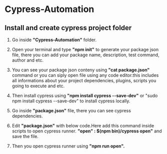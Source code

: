 # Cypress-Automation
<h2>Install and create cypress project folder</h2>

1. Go inside <b>"Cypress-Automation"</b> folder.

2. Open your terminal and type <b>"npm init"</b> to generate your package json file, there you can add your package name, description, test command, author and etc.

3. You can see your package json conteny using <b>"cat package.json"</b> command or you can siply open file using any code editor.this includes all informations about your project dependencies, plugins, scripts you going to execute and etc.

4. Then install cypress using <b>"npm install cypress --save-dev"</b> or "sudo npm install cypress --save-dev"  to install cypress locally.

5. Go inside <b>"package.json"</b>  file, there you can see cypress dependencies.

6. Edit <b>"package.json"</b> with below code.Here add this command inside scripts to open cypress runner.
<b>"open" : $(npm bin)/cypress open"</b> and save the file.

7. Then you open cypress runner using <b>"npm run open".</b>

